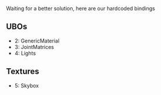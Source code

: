 Waiting for a better solution, here are our hardcoded bindings

## UBOs

* 2: GenericMaterial
* 3: JointMatrices
* 4: Lights

## Textures

* 5: Skybox